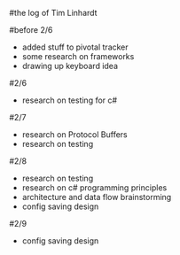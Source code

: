 #the log of Tim Linhardt

#before 2/6
* added stuff to pivotal tracker
* some research on frameworks
* drawing up keyboard idea

#2/6
* research on testing for c#

#2/7
* research on Protocol Buffers
* research on testing

#2/8
* research on testing
* research on c# programming principles
* architecture and data flow brainstorming
* config saving design

#2/9
* config saving design